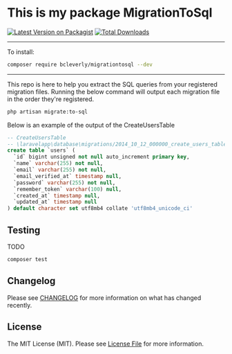 # This is my package MigrationToSql

[![Latest Version on Packagist](https://img.shields.io/packagist/v/bcleverly/migrationtosql.svg?style=flat-square)](https://packagist.org/packages/bcleverly/migrationtosql)
[![Total Downloads](https://img.shields.io/packagist/dt/bcleverly/migrationtosql.svg?style=flat-square)](https://packagist.org/packages/bcleverly/migrationtosql)

---
To install:
```bash
composer require bcleverly/migrationtosql --dev
```
---
This repo is here to help you extract the SQL queries from your registered migration files. Running the below command will output each migration file in the order they're registered.
```bash
php artisan migrate:to-sql
```
Below is an example of the output of the CreateUsersTable
```sql
-- CreateUsersTable
-- \laravelapp\database\migrations/2014_10_12_000000_create_users_table.php
create table `users` (
  `id` bigint unsigned not null auto_increment primary key,
  `name` varchar(255) not null,
  `email` varchar(255) not null,
  `email_verified_at` timestamp null,
  `password` varchar(255) not null,
  `remember_token` varchar(100) null,
  `created_at` timestamp null,
  `updated_at` timestamp null
) default character set utf8mb4 collate 'utf8mb4_unicode_ci'
```

## Testing
TODO
```bash
composer test
```

## Changelog

Please see [CHANGELOG](CHANGELOG.md) for more information on what has changed recently.

## License

The MIT License (MIT). Please see [License File](LICENSE.md) for more information.
